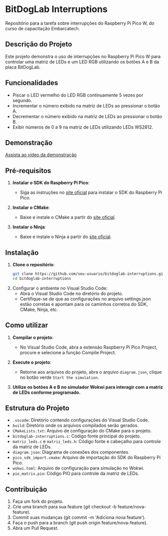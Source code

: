 # BitDogLab Interruptions

Repositório para a tarefa sobre interrupções do Raspberry Pi Pico W, do curso de capacitação Embarcatech.

## Descrição do Projeto

Este projeto demonstra o uso de interrupções no Raspberry Pi Pico W para controlar uma matriz de LEDs e um LED RGB utilizando os botões A e B da placa BitDogLab.

## Funcionalidades

- Piscar o LED vermelho do LED RGB continuamente 5 vezes por segundo.
- Incrementar o número exibido na matriz de LEDs ao pressionar o botão A.
- Decrementar o número exibido na matriz de LEDs ao pressionar o botão B.
- Exibir números de 0 a 9 na matriz de LEDs utilizando LEDs WS2812.

## Demonstração

[Assista ao vídeo da demonstração](https://www.dropbox.com/scl/fi/ymj6y6t767gvat7lg08u7/Tarefa_Interrup-es.mp4?rlkey=ifr3i33jaqszk3syztf37560a&st=vl7pqhkq&dl=0)

## Pré-requisitos

1. **Instalar o SDK do Raspberry Pi Pico**:
   - Siga as instruções no [site oficial](https://github.com/raspberrypi/pico-sdk) para instalar o SDK do Raspberry Pi Pico.

2. **Instalar o CMake**:
   - Baixe e instale o CMake a partir do [site oficial](https://cmake.org/download/).

3. **Instalar o Ninja**:
   - Baixe e instale o Ninja a partir do [site oficial](https://ninja-build.org/).

## Instalação

1. **Clone o repositório**:
   ```sh
   git clone https://github.com/seu-usuario/bitdoglab-interruptions.git
   cd bitdoglab-interruptions
   ```
2. Configurar o ambiente no Visual Studio Code:
    - Abra o Visual Studio Code no diretório do projeto.
    - Certifique-se de que as configurações no arquivo settings.json estão corretas e apontam para os caminhos corretos do SDK, CMake, Ninja, etc.

## Como utilizar

1. **Compilar o projeto**:
    - No Visual Studio Code, abra a extensão Raspberry Pi Pico Project, procure e selecione a função Compile Project.

2. **Execute o projeto**:
    - Retorne aos arquivos do projeto, abra o arquivo ``diagram.json``, clique no botão verde ``Start the simulation``.

3. **Utilize os botões A e B no simulador Wokwi para interagir com a matriz de LEDs conforme programado.**

## Estrutura do Projeto

- ``.vscode``: Diretório contendo configurações do Visual Studio Code.
- ``build``: Diretório onde os arquivos compilados serão gerados.
- ``CMakeLists.txt``: Arquivo de configuração do CMake para o projeto.
- ``bitdoglab-interruptions.c``: Código fonte principal do projeto.
- ``matriz_leds.c`` e ``matriz_leds.h``: Código fonte e cabeçalho para controle da matriz de LEDs.
- ``diagram.json``: Diagrama de conexões dos componentes.
- ``pico_sdk_import.cmake``: Arquivo de importação do SDK do Raspberry Pi Pico.
- ``wokwi.toml``: Arquivo de configuração para simulação no Wokwi.
- ``pio_matrix.pio``: Código PIO para controle da matriz de LEDs.

## Contribuição

1. Faça um fork do projeto.
2. Crie uma branch para sua feature (git checkout -b feature/nova-feature).
3. Commit suas mudanças (git commit -m 'Adiciona nova feature').
4. Faça o push para a branch (git push origin feature/nova-feature).
5. Abra um Pull Request.
